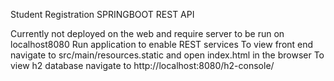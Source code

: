 Student Registration SPRINGBOOT REST API

Currently not deployed on the web and require server to be run on localhost8080
Run application to enable REST services
To view front end navigate to src/main/resources.static and open index.html in the browser
To view h2 database navigate to http://localhost:8080/h2-console/
